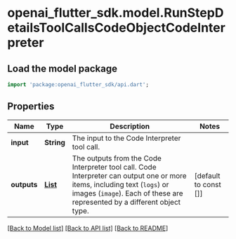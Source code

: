 # openai_flutter_sdk.model.RunStepDetailsToolCallsCodeObjectCodeInterpreter

## Load the model package
```dart
import 'package:openai_flutter_sdk/api.dart';
```

## Properties
Name | Type | Description | Notes
------------ | ------------- | ------------- | -------------
**input** | **String** | The input to the Code Interpreter tool call. | 
**outputs** | [**List<RunStepDetailsToolCallsCodeObjectCodeInterpreterOutputsInner>**](RunStepDetailsToolCallsCodeObjectCodeInterpreterOutputsInner.md) | The outputs from the Code Interpreter tool call. Code Interpreter can output one or more items, including text (`logs`) or images (`image`). Each of these are represented by a different object type. | [default to const []]

[[Back to Model list]](../README.md#documentation-for-models) [[Back to API list]](../README.md#documentation-for-api-endpoints) [[Back to README]](../README.md)


